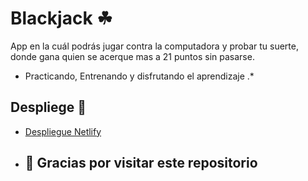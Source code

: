 # Blackjack  ☘

App en la cuál podrás jugar contra la computadora y probar tu suerte, donde gana quien se acerque mas a 21 puntos sin pasarse.
* Practicando, Entrenando y disfrutando el aprendizaje .*

## Despliege 🚀

* [Despliegue Netlify](https://zesty-gnome-1c6197.netlify.app//)

* ## 👋 Gracias por visitar este repositorio
